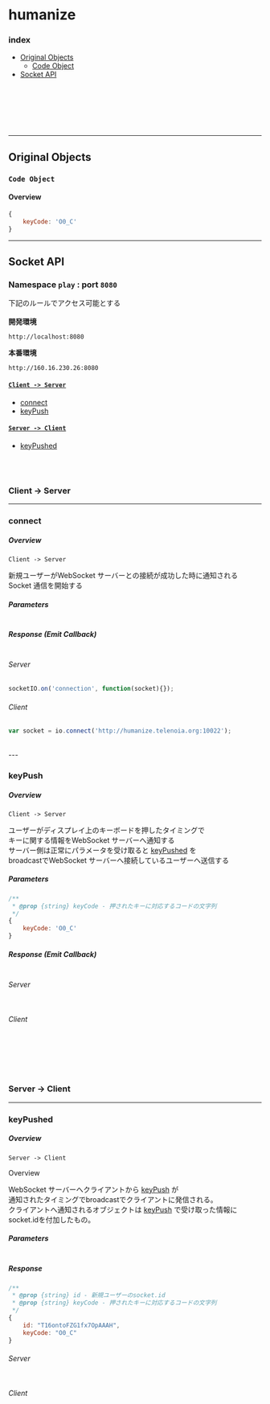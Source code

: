 # humanize

### index
* [Original Objects](#original-objects)
	* [Code Object](#original-objects--code)
* [Socket API](#socket-api)
<br>
<br>
<br>
<br>
<br>

---

## Original Objects

### `Code Object`
#### Overview

```js
{
	keyCode: 'O0_C'
}
```

---

<a name="socket-api"></a>
## Socket API

### Namespace `play` : port `8080`
下記のルールでアクセス可能とする
<br>
<br>
**開発環境**
	
	http://localhost:8080

**本番環境**
	
	http://160.16.230.26:8080
	

#### [`Client -> Server`](#io-client-to-server)
* [connect](#io-connect)
* [keyPush](#io-key-push)


#### [`Server -> Client`](#io-server-to-client)
* [keyPushed](#io-key-pushed)

<br>
<br>

<a name="io-client-to-server"></a>
### Client -> Server

---

<a name="io-connect"></a>
### connect

##### Overview
`Client -> Server`

新規ユーザーがWebSocket サーバーとの接続が成功した時に通知される  
Socket 通信を開始する

##### Parameters
```js
```

##### Response (Emit Callback) 
```js
```

###### Server
```js
socketIO.on('connection', function(socket){});
```

###### Client
```js
var socket = io.connect('http://humanize.telenoia.org:10022');
```

<br>
---
<br>

<a name="io-key-push"></a>
### keyPush

##### Overview
`Client -> Server`

ユーザーがディスプレイ上のキーボードを押したタイミングで  
キーに関する情報をWebSocket サーバーへ通知する  
サーバー側は正常にパラメータを受け取ると [keyPushed](#io-key-pushed) を  
broadcastでWebSocket サーバーへ接続しているユーザーへ送信する


##### Parameters
```js
/**
 * @prop {string} keyCode - 押されたキーに対応するコードの文字列
 */
{
	keyCode: 'O0_C'
}
```

##### Response (Emit Callback) 
```js
```

###### Server
```js
```

###### Client
```js
```

<br>
<br>
<br>

<a name="io-server-to-client"></a>
### Server -> Client

---

<a name="io-key-pushed"></a>
### keyPushed

##### Overview
`Server -> Client`

Overview

WebSocket サーバーへクライアントから [keyPush](#io-key-push) が  
通知されたタイミングでbroadcastでクライアントに発信される。  
クライアントへ通知されるオブジェクトは [keyPush](#io-key-push) で受け取った情報にsocket.idを付加したもの。


##### Parameters
```js
```

##### Response
```js
/**
 * @prop {string} id - 新規ユーザーのsocket.id
 * @prop {string} keyCode - 押されたキーに対応するコードの文字列
 */
{
	id: "T16ontoFZG1fx7OpAAAH",
	keyCode: "O0_C"
}
```

###### Server
```js
```

###### Client
```js
```